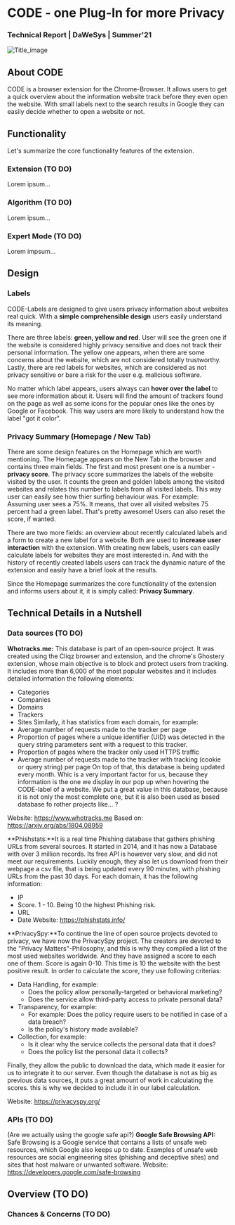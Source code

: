 # CODE - one Plug-In for more Privacy
### Technical Report | DaWeSys | Summer'21

![Title_image](https://images.unsplash.com/photo-1498049860654-af1a5c566876?ixlib=rb-1.2.1&ixid=MnwxMjA3fDB8MHxwaG90by1wYWdlfHx8fGVufDB8fHx8&auto=format&fit=crop&w=2550&q=80)

## About CODE
CODE is a browser extension for the Chrome-Browser. It allows users to get a quick overview about the information website track before they even open the website. With small labels next to the search results in Google they can easily decide whether to open a website or not.

## Functionality
Let's summarize the core functionality features of the extension.
### Extension (TO DO)
Lorem ipsum...
### Algorithm (TO DO)
Lorem ipsum...
### Expert Mode (TO DO)
Lorem impsum...

## Design
### Labels
CODE-Labels are designed to give users privacy information about websites real quick. With a **simple comprehensible design** users easily understand its meaning.

There are three labels: **green, yellow and red**. User will see the green one if the website is considered highly privacy sensitive and does not track their personal information. The yellow one appears, when there are some concerns about the website, which are not considered totally trustworthy. Lastly, there are red labels for websites, which are considered as not privacy sensitive or bare a risk for the user e.g. malicious software.

No matter which label appears, users always can **hover over the label** to see more information about it. Users will find the amount of trackers found on the page as well as some icons for the popular ones like the ones by Google or Facebook. This way users are more likely to understand how the label "got it color".

### Privacy Summary (Homepage / New Tab)
There are some design features on the Homepage which are worth mentioning. The Homepage appears on the New Tab in the browser and contains three main fields. The first and most present one is a number - **privacy score**. The privacy score summarizes the labels of the website visited by the user. It counts the green and golden labels among the visited websites and relates this number to labels from all visited labels. This way user can easily see how thier surfing behaviour was. For example: Assuming user sees a 75%. It means, that over all visited websites 75 percent had a green label. That's pretty awesome! Users can also reset the score, if wanted.

There are two more fields: an overview about recently calculated labels and a form to create a new label for a website. Both are used to **increase user interaction** with the extension. With creating new labels, users can easily calculate labels for websites they are most interested in. And with the history of recently created labels users can track the dynamic nature of the extension and easily have a brief look at the results.

Since the Homepage summarizes the core functionality of the extension and informs users about it, it is simply called: **Privacy Summary**.

## Technical Details in a Nutshell
### Data sources (TO DO)
**Whotracks.me:** This database is part of an open-source project. It was created using the Cliqz browser and extension, and the chrome's Ghostery extension, whose main objective is to block and protect users from tracking. It includes more than 6,000 of the most popular websites and it includes detailed information the following elements: 
 * Categories
 * Companies 
 * Domains
 * Trackers
 * Sites
Similarly, it has statistics from each domain, for example: 
 * Average number of requests made to the tracker per page
 * Proportion of pages where a unique identifier (UID) was detected in the query string parameters sent with a request to this tracker.
 * Proportion of pages where the tracker only used HTTPS traffic
 * Average number of requests made to the tracker with tracking (cookie or query string) per page
On top of that, this database is being updated every month. Whic is a very important factor for us, because they information is the one we display in our pop up when hovering the CODE-label of a website.
We put a great value in this database, because it is not only the most complete one, but it is also been used as based database fo rother projects like... ?  

 Website: https://www.whotracks.me 
 Based on: https://arxiv.org/abs/1804.08959 


**Phishstats:**It is a real time Phishing database that gathers phishing URLs from several sources. It started in 2014, and it has now a Database with over 3 million records. Its free API is however very slow, and did not meet our requirements. Luckily enough, they also let us download from their webpage a csv file, that is being updated every 90 minutes, with phishing URLs from the past 30 days.
For each domain, it has the following information: 
* IP
* Score. 1 - 10. Being 10 the highest Phishing risk.
* URL
* Date
Website: https://phishstats.info/ 

**PrivacySpy:**To continue the line of open source projects devoted to privacy, we have now the PrivacySpy project. 
The creators are devoted to the "Privacy Matters"-Philosophy, and this is why they compiled a list of the most used websites worldwide. And they have assigned a score to each one of them. Score is again 0-10. This time is 10 the website with the best positive result.
In order to calculate the score, they use following criterias: 
* Data Handling, for example:
  * Does the policy allow personally-targeted or behavioral marketing? 
  * Does the service allow third-party access to private personal data?
* Transparency, for example: 
  * For example: Does the policy require users to be notified in case of a data breach? 
  * Is the policy's history made available? 
* Collection, for example:
  * Is it clear why the service collects the personal data that it does? 
  * Does the policy list the personal data it collects? 

Finally, they allow the public to download the data, which made it easier for us to integrate it to our server. Even though the database is not as big as previous data sources, it puts a great amount of work in calculating the scores. this is why we decided to include it in our label calculation. 

Website: https://privacyspy.org/ 
### APIs (TO DO)
(Are we actually using the google safe api?)
**Google Safe Browsing API:** Safe Browsing is a Google service that contains a lists of unsafe web resources, which Google also keeps up to date. Examples of unsafe web resources are social engineering sites (phishing and deceptive sites) and sites that host malware or unwanted software. 
Website: https://developers.google.com/safe-browsing 
## Overview (TO DO)
### Chances & Concerns (TO DO)
